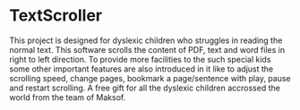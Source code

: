 # TextScroller
This project is designed for dyslexic children who struggles in reading the normal text. This software scrolls the content of PDF, text and word files in right to left direction. To provide more facilities to the such special kids some other important features are also introduced in it like to adjust the scrolling speed, change pages, bookmark a page/sentence with play, pause and restart scrolling.  A free gift for all the dyslexic children accrossed the world from the team of Maksof.

